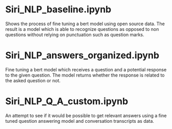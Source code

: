 # Siri_NLP_baseline.ipynb
Shows the process of fine tuning a bert model using open source data. The result is a model which is able to recognize questions as opposed to non questions without relying on punctuation such as question marks.

# Siri_NLP_answers_organized.ipynb
Fine tuning a bert model which receives a question and a potential response to the given question. The model returns whether the response is related to the asked question or not.

# Siri_NLP_Q_A_custom.ipynb
An attempt to see if it would be possible to get relevant answers using a fine tuned question answering model and conversation transcripts as data.
